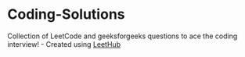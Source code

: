 # Coding-Solutions
Collection of LeetCode and geeksforgeeks questions to ace the coding interview! - Created using [LeetHub](https://github.com/QasimWani/LeetHub)
